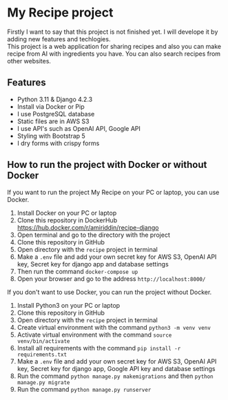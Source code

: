# My Recipe project
Firstly I want to say that this project is not finished yet. I will develope it by adding new features and techlogies. <br>
This project is a web application for sharing recipes and also you can make recipe from AI with ingredients you have. You can also search recipes from other websites. <br>

## Features
- Python 3.11  & Django 4.2.3
- Install via Docker or Pip
- I use PostgreSQL database
- Static files are in AWS S3
- I use API's such as OpenAI API, Google API
- Styling with Bootstrap 5
- I dry forms with crispy forms

## How to run the project with Docker or without Docker
If you want to run the project My Recipe on your PC or laptop, you can use Docker. <br>
1. Install Docker on your PC or laptop <br>
2. Clone this repository in DockerHub https://hub.docker.com/r/amiriddin/recipe-django <br>
3. Open terminal and go to the directory with the project <br>
4. Clone this repository in GitHub <br>
5. Open directory with the `recipe` project in terminal <br>
6. Make a `.env` file and add your own secret key for AWS S3, OpenAI API key, Secret key for django app and database settings <br>
7. Then run the command `docker-compose up` <br>
8. Open your browser and go to the address `http://localhost:8000/` <br>

If you don't want to use Docker, you can run the project without Docker. <br>
1. Install Python3 on your PC or laptop <br>
2. Clone this repository in GitHub <br>
3. Open directory with the `recipe` project in terminal <br>
4. Create virtual environment with the command `python3 -m venv venv` <br>
5. Activate virtual environment with the command `source venv/bin/activate` <br>
6. Install all requirements with the command `pip install -r requirements.txt` <br>
7. Make a `.env` file and add your own secret key for AWS S3, OpenAI API key, Secret key for django app, Google API key and database settings <br>
8. Run the command `python manage.py makemigrations` and then `python manage.py migrate` <br>
9. Run the command `python manage.py runserver` <br>
